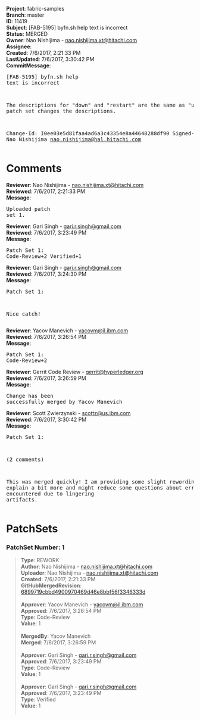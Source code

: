 <strong>Project</strong>: fabric-samples<br><strong>Branch</strong>: master<br><strong>ID</strong>: 11419<br><strong>Subject</strong>: [FAB-5195] byfn.sh help text is incorrect<br><strong>Status</strong>: MERGED<br><strong>Owner</strong>: Nao Nishijima - nao.nishijima.xt@hitachi.com<br><strong>Assignee</strong>:<br><strong>Created</strong>: 7/6/2017, 2:21:33 PM<br><strong>LastUpdated</strong>: 7/6/2017, 3:30:42 PM<br><strong>CommitMessage</strong>:<br><pre>[FAB-5195] byfn.sh help text is incorrect

The descriptions for "down" and "restart" are the same as "up".
This patch set changes the descriptions.

Change-Id: I0ee03e5d81faa4ad6a3c43354e8a44648288df90
Signed-off-by: Nao Nishijima <nao.nishijima@hal.hitachi.com>
</pre><h1>Comments</h1><strong>Reviewer</strong>: Nao Nishijima - nao.nishijima.xt@hitachi.com<br><strong>Reviewed</strong>: 7/6/2017, 2:21:33 PM<br><strong>Message</strong>: <pre>Uploaded patch set 1.</pre><strong>Reviewer</strong>: Gari Singh - gari.r.singh@gmail.com<br><strong>Reviewed</strong>: 7/6/2017, 3:23:49 PM<br><strong>Message</strong>: <pre>Patch Set 1: Code-Review+2 Verified+1</pre><strong>Reviewer</strong>: Gari Singh - gari.r.singh@gmail.com<br><strong>Reviewed</strong>: 7/6/2017, 3:24:30 PM<br><strong>Message</strong>: <pre>Patch Set 1:

Nice catch!</pre><strong>Reviewer</strong>: Yacov Manevich - yacovm@il.ibm.com<br><strong>Reviewed</strong>: 7/6/2017, 3:26:54 PM<br><strong>Message</strong>: <pre>Patch Set 1: Code-Review+2</pre><strong>Reviewer</strong>: Gerrit Code Review - gerrit@hyperledger.org<br><strong>Reviewed</strong>: 7/6/2017, 3:26:59 PM<br><strong>Message</strong>: <pre>Change has been successfully merged by Yacov Manevich</pre><strong>Reviewer</strong>: Scott Zwierzynski - scottz@us.ibm.com<br><strong>Reviewed</strong>: 7/6/2017, 3:30:42 PM<br><strong>Message</strong>: <pre>Patch Set 1:

(2 comments)

This was merged quickly! I am providing some slight rewordings that explain a bit more and might reduce some questions about errors encountered due to lingering artifacts.</pre><h1>PatchSets</h1><h3>PatchSet Number: 1</h3><blockquote><strong>Type</strong>: REWORK<br><strong>Author</strong>: Nao Nishijima - nao.nishijima.xt@hitachi.com<br><strong>Uploader</strong>: Nao Nishijima - nao.nishijima.xt@hitachi.com<br><strong>Created</strong>: 7/6/2017, 2:21:33 PM<br><strong>GitHubMergedRevision</strong>: [6899719cbbd4900970469d46e8bbf56f3346333d](https://github.com/hyperledger/fabric-samples/commit/6899719cbbd4900970469d46e8bbf56f3346333d)<br><br><strong>Approver</strong>: Yacov Manevich - yacovm@il.ibm.com<br><strong>Approved</strong>: 7/6/2017, 3:26:54 PM<br><strong>Type</strong>: Code-Review<br><strong>Value</strong>: 1<br><br><strong>MergedBy</strong>: Yacov Manevich<br><strong>Merged</strong>: 7/6/2017, 3:26:59 PM<br><br><strong>Approver</strong>: Gari Singh - gari.r.singh@gmail.com<br><strong>Approved</strong>: 7/6/2017, 3:23:49 PM<br><strong>Type</strong>: Code-Review<br><strong>Value</strong>: 1<br><br><strong>Approver</strong>: Gari Singh - gari.r.singh@gmail.com<br><strong>Approved</strong>: 7/6/2017, 3:23:49 PM<br><strong>Type</strong>: Verified<br><strong>Value</strong>: 1<br><br></blockquote>
